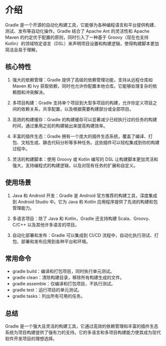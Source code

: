 # 介绍

Gradle 是一个开源的自动化构建工具，它能够为各种编程语言和平台提供构建、测试、发布等自动化操作。Gradle 结合了 Apache Ant 的灵活性和 Apache Maven 的约定优于配置的原则，同时引入了一种基于 Groovy（现在也支持 Kotlin）的领域特定语言（DSL）来声明项目设置和构建逻辑，使得构建脚本更加简洁且易于理解。

## 核心特性
1. 强大的依赖管理：Gradle 提供了高级的依赖管理功能，支持从远程仓库如 Maven 和 Ivy 获取依赖，同时也允许你配置本地仓库。它能够处理复杂的依赖图和冲突解决。

2. 多项目构建：Gradle 支持单个项目到大型多项目的构建，允许你定义项目之间的依赖关系，共享配置，以及根据需要构建部分或全部项目。

3. 高效的构建缓存：Gradle 的构建缓存可以显著减少已经执行过的任务的构建时间，通过重用之前的构建输出来提高构建效率。

4. 丰富的插件生态：Gradle 拥有一个庞大的插件生态系统，覆盖了编译、打包、文档生成、静态代码分析等多种任务。这些插件可以轻松集成到你的构建过程中。

5. 灵活的构建脚本：使用 Groovy 或 Kotlin 编写的 DSL 让构建脚本更加灵活和强大，支持编程式的构建逻辑，以及对现有任务的扩展和自定义。

## 使用场景
1. Java 和 Android 开发：Gradle 是 Android 官方推荐的构建工具，深度集成到 Android Studio 中。它为 Java 和 Kotlin 应用程序提供了先进的构建和包管理能力。

2. 多语言项目：除了 Java 和 Kotlin，Gradle 还支持构建 Scala、Groovy、C/C++ 以及其他许多语言的项目。

3. 自动化部署和发布：Gradle 可以集成到 CI/CD 流程中，自动化执行测试、打包、部署和发布应用到各种平台和环境。

## 常用命令
- gradle build：编译和打包项目，同时执行单元测试。
- gradle clean：清除构建目录，移除所有构建生成的文件。
- gradle assemble：仅编译和打包项目，不执行测试。
- gradle test：运行项目的单元测试。
- gradle tasks：列出所有可用的任务。

## 总结
Gradle 是一个强大且灵活的构建工具，它通过高效的依赖管理和丰富的插件生态系统为项目构建提供了强有力的支持。它的多语言和多项目构建能力使其成为现代软件开发项目的理想选择。